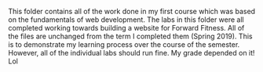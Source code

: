 This folder contains all of the work done in my first course which was based on the fundamentals of web development.
The labs in this folder were all completed working towards building a website for Forward Fitness.
All of the files are unchanged from the term I completed them (Spring 2019). This is to demonstrate my learning process
over the course of the semester. However, all of the individual labs should run fine. My grade depended on it! Lol